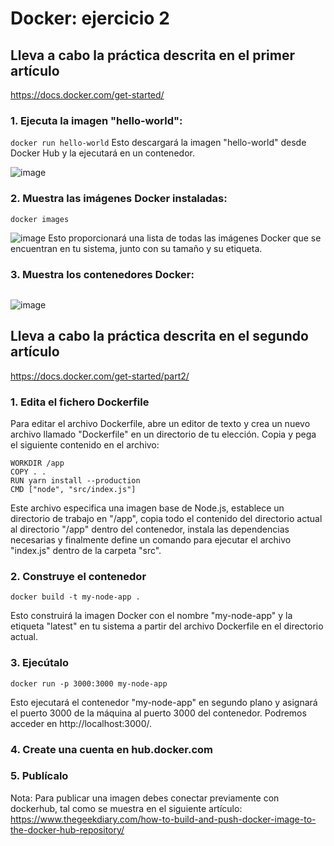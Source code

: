 # Docker: ejercicio 2

## Lleva a cabo la práctica descrita en el primer artículo
https://docs.docker.com/get-started/
### 1. Ejecuta la imagen "hello-world":

```docker run hello-world```
Esto descargará la imagen "hello-world" desde Docker Hub y la ejecutará en un contenedor.

![image](https://user-images.githubusercontent.com/92718546/222927666-5752ef1c-7416-4620-b6c0-33e76dae59b1.png)

### 2. Muestra las imágenes Docker instaladas:
```docker images```

![image](https://user-images.githubusercontent.com/92718546/222927693-425acaf9-05ba-46a0-a6af-9c312bad2664.png)
Esto proporcionará una lista de todas las imágenes Docker que se encuentran en tu sistema, junto con su tamaño y su etiqueta.


### 3. Muestra los contenedores Docker:
```docker ps
```

![image](https://user-images.githubusercontent.com/92718546/222927712-4b3c8dc2-5b64-477b-9f7e-7e1add370c2c.png)


## Lleva a cabo la práctica descrita en el segundo artículo
https://docs.docker.com/get-started/part2/

### 1. Edita el fichero Dockerfile
Para editar el archivo Dockerfile, abre un editor de texto y crea un nuevo archivo llamado "Dockerfile" en un directorio de tu elección. Copia y pega el siguiente contenido en el archivo:

```FROM node:12-alpine
WORKDIR /app
COPY . .
RUN yarn install --production
CMD ["node", "src/index.js"]
```
Este archivo especifica una imagen base de Node.js, establece un directorio de trabajo en "/app", copia todo el contenido del directorio actual al directorio "/app" dentro del contenedor, instala las dependencias necesarias y finalmente define un comando para ejecutar el archivo "index.js" dentro de la carpeta "src".

### 2. Construye el contenedor
```docker build -t my-node-app .```

Esto construirá la imagen Docker con el nombre "my-node-app" y la etiqueta "latest" en tu sistema a partir del archivo Dockerfile en el directorio actual.

### 3. Ejecútalo

```
docker run -p 3000:3000 my-node-app
```
Esto ejecutará el contenedor "my-node-app" en segundo plano y asignará el puerto 3000 de la máquina al puerto 3000 del contenedor. 
Podremos acceder en http://localhost:3000/.


### 4. Create una cuenta en hub.docker.com

### 5. Publícalo


Nota: Para publicar una imagen debes conectar previamente con dockerhub, tal como se muestra en el siguiente artículo:
https://www.thegeekdiary.com/how-to-build-and-push-docker-image-to-the-docker-hub-repository/

